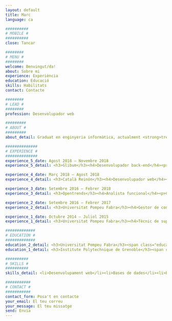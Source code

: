 ```yaml
---
layout: default
title: Marc
language: ca

##########
# MOBILE #
##########
close: Tancar

########
# MENU #
########
welcome: Benvingut/da!
about: Sobre mi
experience: Experiència
education: Educació
skills: Habilitats
contact: Contacte

########
# LEAD #
########
profession: Desenvolupador web

#########
# ABOUT #
#########
about_detail: Graduat en enginyeria informàtica, actualment <strong>treballo com a freelance en el desenvolupament d'aplicacions web</strong>.<br><br>Gaudeixo manipulant grans quantitats de dades i desenvolupant robots; automatitzo la navegació en xarxa a la recerca de contingut rellevant a diferents pàgines web.<br><br> Sobre mi, sóc una persona organitzada i dinàmica a qui l'apassiona la música, els idiomes i l'esport.

##############
# EXPERIENCE #
##############
experience_5_date: Agost 2018 – Novembre 2018
experience_5_detail: <h3>Glibum</h3><h4>Desenvolupador back-end</h4><p>Autònom a càrrec del desenvolupament del back-end d'una plataforma que permet la realització de debats en xarxa entre universitats i col·legis. Implementació dels serveis utilitzant NodeJS i bases de dades documentals mitjançant MongoDB.</p>

experience_4_date: Març 2018 – Agost 2018
experience_4_detail: <h3>Català Reinón</h3><h4>Desenvolupador web</h4><p>Responsable del manteniment de la pàgina web de la firma del bufet. Utilització de l'eina Wordpress per la gestió dels continguts. Encarregat del màrqueting digital dels portals associats fent ús de les eines de SEO.</p>

experience_3_date: Setembre 2016 – Febrer 2018
experience_3_detail: <h3>Opentrends</h3><h4>Analista funcional</h4><p>Consultor responsable d'identificar i transformar les necessitats del client en funcionalitats, redactant la documentació de suport. Gestió dels recursos i de la qualitat de les entregues durant el desenvolupament dels projectes.</p>

experience_2_date: Setembre 2016 – Febrer 2017
experience_2_detail: <h3>Universitat Pompeu Fabra</h3><h4>Gestor de continguts</h4><p>Estudiant en pràctiques dedicat a l'administració de les pàgines web de la universitat utilitzant el gestor de continguts LifeRay.</p>

experience_1_date: Octubre 2014 – Juliol 2015
experience_1_detail: <h3>Universitat Pompeu Fabra</h3><h4>Tècnic de suport</h4><p>Estudiant en pràctiques en el departament informàtic de la facultat, encarregat de donar suport tècnic a la comunitat universitària.</p>

#############
# EDUCATION #
#############
education_2_detail: <h3>Universitat Pompeu Fabra</h3><span class="education-date">2012 - 2018</span><h4>Grau en enginyeria informàtica</h4><p>Dedicat a adquirir els fonaments de l'<strong>enginyeria de software, la teoria de la informació i l'aprenentatge automàtic</strong>. M'he centrat en el desenvolupament d'aplicacions distribuïdes i en el seu desplegament.</p>
education_1_detail: <h3>Institute Polytechnique de Grenoble</h3><span class="education-date">2015 - 2016</span><h4>Erasmus +</h4><p>Estada de mig any de durada a Grenoble durant el 3r any del grau. Estudiant al <strong>departament ENSIMAG</strong>, a càrrec del curs MoSIG, relacionat amb el <strong>desenvolupament de software per sistemes d'informació</strong>.</p>

##########
# SKILLS #
##########
skills_detail: <li>Desenvolupament web</li><li>Bases de dades</li><li>Rastreig web</li><li>Automatització del navegador</li><li>Ruby on Rails</li><li>MEAN stack</li><li>Heroku</li>

###########
# CONTACT #
###########
contact_form: Posa't en contacte
your_email: El teu correu
your_message: El teu missatge
send: Envia
---
```

